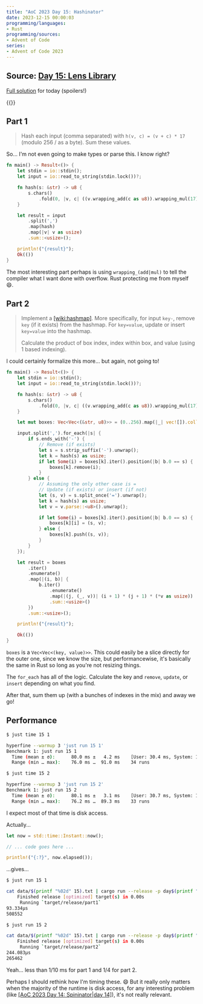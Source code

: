 ```yaml
---
title: "AoC 2023 Day 15: Hashinator"
date: 2023-12-15 00:00:03
programming/languages:
- Rust
programming/sources:
- Advent of Code
series:
- Advent of Code 2023
---
```

## Source: [Day 15: Lens Library](https://adventofcode.com/2023/day/15)

[Full solution](https://github.com/jpverkamp/advent-of-code/tree/master/2023/solutions/day15) for today (spoilers!)

{{<toc>}}

## Part 1

> Hash each input (comma separated) with `h(v, c) = (v + c) * 17` (modulo 256 / as a byte). Sum these values. 

<!--more-->

So... I'm not even going to make types or parse this. I know right? 

```rust
fn main() -> Result<()> {
    let stdin = io::stdin();
    let input = io::read_to_string(stdin.lock())?;

    fn hash(s: &str) -> u8 {
        s.chars()
            .fold(0, |v, c| ((v.wrapping_add(c as u8)).wrapping_mul(17)))
    }

    let result = input
        .split(',')
        .map(hash)
        .map(|v| v as usize)
        .sum::<usize>();

    println!("{result}");
    Ok(())
}
```

The most interesting part perhaps is using `wrapping_(add|mul)` to tell the compiler what I want done with overflow. Rust protecting me from myself :smile:. 

## Part 2

> Implement a [[wiki:hashmap]](). More specifically, for input `key-`, remove `key` (if it exists) from the hashmap. For `key=value`, update or insert `key=value` into the hashmap.
>
> Calculate the product of box index, index within box, and value (using 1 based indexing). 

I could certainly formalize this more... but again, not going to!

```rust
fn main() -> Result<()> {
    let stdin = io::stdin();
    let input = io::read_to_string(stdin.lock())?;

    fn hash(s: &str) -> u8 {
        s.chars()
            .fold(0, |v, c| ((v.wrapping_add(c as u8)).wrapping_mul(17)))
    }

    let mut boxes: Vec<Vec<(&str, u8)>> = (0..256).map(|_| vec![]).collect::<Vec<_>>();

    input.split(',').for_each(|s| {
        if s.ends_with('-') {
            // Remove (if exists)
            let s = s.strip_suffix('-').unwrap();
            let k = hash(s) as usize;
            if let Some(i) = boxes[k].iter().position(|b| b.0 == s) {
                boxes[k].remove(i);
            }
        } else {
            // Assuming the only other case is =
            // Update (if exists) or insert (if not)
            let (s, v) = s.split_once('=').unwrap();
            let k = hash(s) as usize;
            let v = v.parse::<u8>().unwrap();

            if let Some(i) = boxes[k].iter().position(|b| b.0 == s) {
                boxes[k][i] = (s, v);
            } else {
                boxes[k].push((s, v));
            }
        }
    });

    let result = boxes
        .iter()
        .enumerate()
        .map(|(i, b)| {
            b.iter()
                .enumerate()
                .map(|(j, (_, v))| (i + 1) * (j + 1) * (*v as usize))
                .sum::<usize>()
        })
        .sum::<usize>();

    println!("{result}");

    Ok(())
}
```

`boxes` is a `Vec<Vec<(key, value)>>`. This could easily be a slice directly for the outer one, since we know the size, but performancewise, it's basically the same in Rust so long as you're not resizing things. 

The `for_each` has all of the logic. Calculate the key and `remove`, `update`, or `insert` depending on what you find. 

After that, sum them up (with a bunches of indexes in the mix) and away we go!

## Performance

```bash
$ just time 15 1

hyperfine --warmup 3 'just run 15 1'
Benchmark 1: just run 15 1
  Time (mean ± σ):      80.0 ms ±   4.2 ms    [User: 30.4 ms, System: 11.6 ms]
  Range (min … max):    76.0 ms …  91.0 ms    34 runs

$ just time 15 2

hyperfine --warmup 3 'just run 15 2'
Benchmark 1: just run 15 2
  Time (mean ± σ):      80.1 ms ±   3.1 ms    [User: 30.7 ms, System: 12.0 ms]
  Range (min … max):    76.2 ms …  89.3 ms    33 runs
```

I expect most of that time is disk access. 

Actually... 

```rust
let now = std::time::Instant::now();

// ... code goes here ...

println!("{:?}", now.elapsed());
```

...gives...

```bash
$ just run 15 1

cat data/$(printf "%02d" 15).txt | cargo run --release -p day$(printf "%02d" 15) --bin part1
    Finished release [optimized] target(s) in 0.00s
     Running `target/release/part1`
93.334µs
508552

$ just run 15 2

cat data/$(printf "%02d" 15).txt | cargo run --release -p day$(printf "%02d" 15) --bin part2
    Finished release [optimized] target(s) in 0.00s
     Running `target/release/part2`
244.083µs
265462
```

Yeah... less than 1/10 ms for part 1 and 1/4 for part 2. 

Perhaps I should rethink how I'm timing these. :smile: But it really only matters when the majority of the runtime is disk access, for any interesting problem (like [[AoC 2023 Day 14: Spininator|day 14]]()), it's not really relevant. 